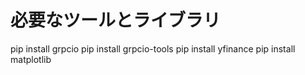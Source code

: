 # 必要なツールとライブラリ

pip install grpcio
pip install grpcio-tools
pip install yfinance
pip install matplotlib
